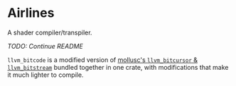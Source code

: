 # Airlines

A shader compiler/transpiler.

*TODO: Continue README*

`llvm_bitcode` is a modified version of [mollusc's `llvm_bitcursor` & `llvm_bitstream`](https://github.com/woodruffw/mollusc) bundled together in one crate, with modifications that make it much lighter to compile.
